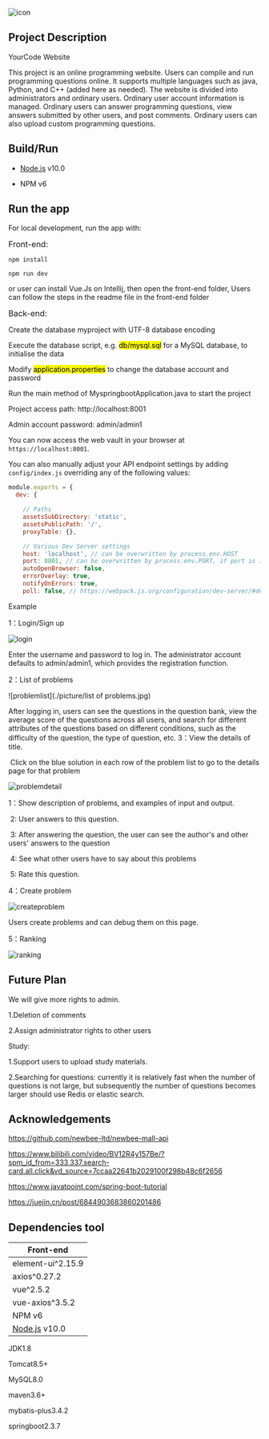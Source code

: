 ![icon](./picture/icon.png)



## Project Description

YourCode Website

This project is an online programming website. 
Users can compile and run programming questions online. 
It supports multiple languages such as java, Python, and C++ (added here as needed). 
The website is divided into administrators and ordinary users. Ordinary user account information is managed. Ordinary users can answer programming questions, view answers submitted by other users, and post comments. Ordinary users can also upload custom programming questions.




## Build/Run

- [Node.js](https://nodejs.org) v10.0 

- NPM v6

  

## Run the app

For local development, run the app with:

<font size = 3>Front-end:</font>
```
npm install
```

```
npm run dev
```
or user can install Vue.Js on Intellij, then open the front-end folder, Users can follow the steps in the readme file in the front-end folder

<font size = 3>Back-end:</font>

Create the database myproject with UTF-8 database encoding

Execute the database script, e.g. <mark>db/mysql.sql</mark> for a MySQL database, to initialise the data

Modify <mark>application.properties</mark> to change the database account and password

Run the main method of MyspringbootApplication.java to start the project

Project access path: http://localhost:8001

Admin account password: admin/admin1

You can now access the web vault in your browser at `https://localhost:8001`.

You can also manually adjust your API endpoint settings by adding `config/index.js` overriding any of the following values:

```js
module.exports = {
  dev: {

    // Paths
    assetsSubDirectory: 'static',
    assetsPublicPath: '/',
    proxyTable: {},

    // Various Dev Server settings
    host: 'localhost', // can be overwritten by process.env.HOST
    port: 8001, // can be overwritten by process.env.PORT, if port is in use, a free one will be determined
    autoOpenBrowser: false,
    errorOverlay: true,
    notifyOnErrors: true,
    poll: false, // https://webpack.js.org/configuration/dev-server/#devserver-watchoptions-
```

Example

1：Login/Sign up

![login](./picture/Login.jpg)

Enter the username and password to log in. 
The administrator account defaults to admin/admin1, which provides the registration function.


2：List of problems

![problemlist](./picture/list of problems.jpg)

After logging in, users can see the questions in the question bank, view the average score of the questions across all users, and search for different attributes of the questions based on different conditions, such as the difficulty of the question, the type of question, etc.
3：View the details of title.

​   Click on the blue solution in each row of the problem list to go to the details page for that problem

![problemdetail](./picture/problemdetails.jpg)

1：Show description of problems, and examples of input and output.

​                           2: User answers to this question.

​                           3: After answering the question, the user can see the author's and other users' answers to the question

​                           4: See what other users have to say about this problems

​                           5: Rate this question.

4：Create problem

![createproblem](./picture/createproblem.jpg)

Users create problems and can debug them on this page.

5：Ranking

![ranking](./picture/Ranking1.jpg)


## Future Plan
We will give more rights to admin.

1.Deletion of comments

2.Assign administrator rights to other users

Study:

1.Support users to upload study materials.

2.Searching for questions: currently it is relatively fast when the number of questions is not large, but subsequently the number of questions becomes larger should use Redis or elastic search.

## Acknowledgements

https://github.com/newbee-ltd/newbee-mall-api

https://www.bilibili.com/video/BV12R4y157Be/?spm_id_from=333.337.search-card.all.click&vd_source=7ccaa22641b2029100f298b48c6f2656

https://www.javatpoint.com/spring-boot-tutorial

https://juejin.cn/post/6844903683860201486

## Dependencies tool
| Front-end                           |
|-------------------------------------|
| element-ui^2.15.9                   |
| axios^0.27.2                        |
| vue^2.5.2                           |
| vue-axios^3.5.2                     |
| NPM v6                              |
| [Node.js](https://nodejs.org) v10.0 |

JDK1.8

Tomcat8.5+

MySQL8.0

maven3.6+

mybatis-plus3.4.2

springboot2.3.7


